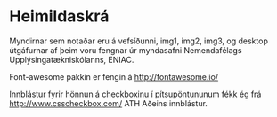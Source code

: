 # Heimildaskrá
Myndirnar sem notaðar eru á vefsíðunni, img1, img2, img3, og desktop útgáfurnar af þeim voru fengnar úr myndasafni Nemendafélags Upplýsingatækniskólanns, ENIAC.

Font-awesome pakkin er fengin á http://fontawesome.io/

Innblástur fyrir hönnun á checkboxinu í pítsupöntununum fékk ég frá http://www.csscheckbox.com/ ATH Aðeins innblástur.
